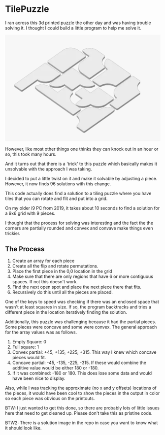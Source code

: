 # TilePuzzle
I ran across this 3d printed puzzle the other day and was having trouble solving it. 
I thought I could build a little program to help me solve it.

![Pices in the puzzle](Pieces.png "Pieces")

However, like most other things one thinks they can knock out in an hour or so, this took many hours.

And it turns out that there is a 'trick' to this puzzle which basically makes it unsolvable with the approach I was taking.

I decided to put a little twist on it and make it solvable by adjusting a piece. However, it now finds 96 solutions with this change. 

This code actually does find a solution to a tiling puzzle where you have tiles that you can rotate and flit and put into a grid. 

On my older i9 PC from 2019, it takes about 10 seconds to find a solution for a 9x6 grid with 9 pieces.

I thought that the process for solving was interesting and the fact the the corners are partially rounded and convex and convave make things even trickier.

## The Process
1. Create an array for each piece
1. Create all the flip and rotate permutations.
1. Place the first piece in the 0,0 location in the grid
1. Make sure that there are only regions that have 6 or more contiguous spaces. If not this doesn't work.
1. Find the next open spot and place the next piece there that fits. 
1. Recursively do this until all the pieces are placed. 

One of the keys to speed was checking if there was an enclosed space that wasn't at least squares in size. If so, the program backtracks and tries a different piece in the location iteratively finding the solution.

Additionally, this puzzle was challenging because it had the partial pieces. Some pieces were concave and some were convex. The general approach for the array values was as follows.
1. Empty Square: 0
2. Full square: 1
3. Convex partial: +45, +135, +225, +315. This way I knew which concave pieces would fit.
4. Concave partial: -45, -135, -225, -315. If these would combine the additive value would be either 180 or -180.
5. If it was combined: -180 or 180. This does lose some data and would have been nice to display.

Also, while I was tracking the approximate (no x and y offsets) locations of the pieces, it would have been cool to show the pieces in the output in color so each piece was obvious on the printouts. 

BTW: I just wanted to get this done, so there are probably lots of little issues here that need to get cleaned up. Please don't take this as pristine code.

BTW2: There is a solution image in the repo in case you want to know what it should look like.
